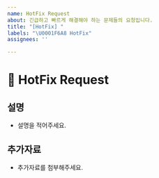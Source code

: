 ```yaml
---
name: HotFix Request
about: 긴급하고 빠르게 해결해야 하는 문제들의 요청입니다.
title: "[HotFix] "
labels: "\U0001F6A8 HotFix"
assignees: ''

---
```


# 🚨 HotFix Request

## 설명

- 설명을 적어주세요.

## 추가자료

- 추가자료를 첨부해주세요.
